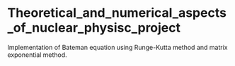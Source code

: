 # Theoretical_and_numerical_aspects_of_nuclear_physisc_project
Implementation of Bateman equation using Runge-Kutta method and matrix exponential method.
